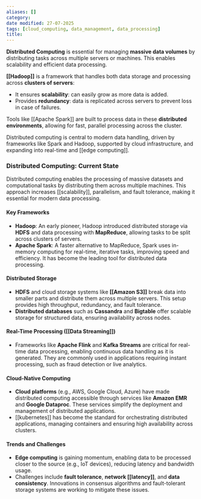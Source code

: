 ```yaml
---
aliases: []
category:
date modified: 27-07-2025
tags: [cloud_computing, data_management, data_processing]
title: 
---
```

**Distributed Computing** is essential for managing **massive data volumes** by distributing tasks across multiple servers or machines. This enables scalability and efficient data processing.

**[[Hadoop]]** is a framework that handles both data storage and processing across **clusters of servers**:
  - It ensures **scalability**: can easily grow as more data is added.
  - Provides **redundancy**: data is replicated across servers to prevent loss in case of failures.

Tools like [[Apache Spark]] are built to process data in these **distributed environments**, allowing for fast, parallel processing across the cluster.

Distributed computing is central to modern data handling, driven by frameworks like Spark and Hadoop, supported by cloud infrastructure, and expanding into real-time and [[edge computing]].
### Distributed Computing: Current State

Distributed computing enables the processing of massive datasets and computational tasks by distributing them across multiple machines. This approach increases [[scalability]], parallelism, and fault tolerance, making it essential for modern data processing.
#### Key Frameworks

- **Hadoop**: An early pioneer, Hadoop introduced distributed storage via **HDFS** and data processing with **MapReduce**, allowing tasks to be split across clusters of servers.
- **Apache Spark**: A faster alternative to MapReduce, Spark uses in-memory computing for real-time, iterative tasks, improving speed and efficiency. It has become the leading tool for distributed data processing.

#### Distributed Storage

- **HDFS** and cloud storage systems like **[[Amazon S3]]** break data into smaller parts and distribute them across multiple servers. This setup provides high throughput, redundancy, and fault tolerance.
- **Distributed databases** such as **Cassandra** and **Bigtable** offer scalable storage for structured data, ensuring availability across nodes.

#### Real-Time Processing ([[Data Streaming]])

- Frameworks like **Apache Flink** and **Kafka Streams** are critical for real-time data processing, enabling continuous data handling as it is generated. They are commonly used in applications requiring instant processing, such as fraud detection or live analytics.

#### Cloud-Native Computing

- **Cloud platforms** (e.g., AWS, Google Cloud, Azure) have made distributed computing accessible through services like **Amazon EMR** and **Google Dataproc**. These services simplify the deployment and management of distributed applications.
- [[kubernetes]] has become the standard for orchestrating distributed applications, managing containers and ensuring high availability across clusters.

#### Trends and Challenges

- **Edge computing** is gaining momentum, enabling data to be processed closer to the source (e.g., IoT devices), reducing latency and bandwidth usage.
- Challenges include **fault tolerance**, **network [[latency]]**, and **data consistency**. Innovations in consensus algorithms and fault-tolerant storage systems are working to mitigate these issues.
